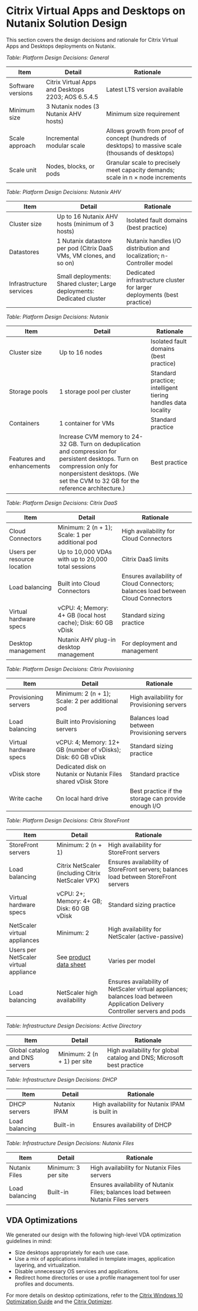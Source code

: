 # Citrix Virtual Apps and Desktops on Nutanix Solution Design

This section covers the design decisions and rationale for Citrix Virtual Apps and Desktops deployments on Nutanix.

_Table: Platform Design Decisions: General_

| Item | Detail | Rationale |
| --- | --- | --- |
| Software versions | Citrix Virtual Apps and Desktops 2203; AOS 6.5.4.5 | Latest LTS version available |
| Minimum size | 3 Nutanix nodes (3 Nutanix AHV hosts) | Minimum size requirement |
| Scale approach | Incremental modular scale | Allows growth from proof of concept (hundreds of desktops) to massive scale (thousands of desktops) |
| Scale unit | Nodes, blocks, or pods | Granular scale to precisely meet capacity demands; scale in n × node increments |

_Table: Platform Design Decisions: Nutanix AHV_

| Item | Detail | Rationale |
| --- | --- | --- |
| Cluster size | Up to 16 Nutanix AHV hosts (minimum of 3 hosts) | Isolated fault domains (best practice) |
| Datastores | 1 Nutanix datastore per pod (Citrix DaaS VMs, VM clones, and so on) | Nutanix handles I/O distribution and localization; n-Controller model |
| Infrastructure services | Small deployments: Shared cluster; Large deployments: Dedicated cluster | Dedicated infrastructure cluster for larger deployments (best practice) |

_Table: Platform Design Decisions: Nutanix_
  
| Item | Detail | Rationale |
| --- | --- | --- |
| Cluster size | Up to 16 nodes | Isolated fault domains (best practice) |
| Storage pools | 1 storage pool per cluster | Standard practice; intelligent tiering handles data locality |
| Containers | 1 container for VMs | Standard practice |
| Features and enhancements | Increase CVM memory to 24-32 GB. Turn on deduplication and compression for persistent desktops. Turn on compression only for nonpersistent desktops. (We set the CVM to 32 GB for the reference architecture.) | Best practice |
  
_Table: Platform Design Decisions: Citrix DaaS_

| Item | Detail | Rationale |
| --- | --- | --- |
| Cloud Connectors | Minimum: 2 (n + 1); Scale: 1 per additional pod | High availability for Cloud Connectors |
| Users per resource location | Up to 10,000 VDAs with up to 20,000 total sessions | Citrix DaaS limits |
| Load balancing | Built into Cloud Connectors | Ensures availability of Cloud Connectors; balances load between Cloud Connectors |
| Virtual hardware specs | vCPU: 4; Memory: 4+ GB (local host cache); Disk: 60 GB vDisk | Standard sizing practice |
| Desktop management | Nutanix AHV plug-in desktop management | For deployment and management |

_Table: Platform Design Decisions: Citrix Provisioning_

| Item | Detail | Rationale |
| --- | --- | --- |
| Provisioning servers | Minimum: 2 (n + 1); Scale: 2 per additional pod | High availability for Provisioning servers |
| Load balancing | Built into Provisioning servers | Balances load between Provisioning servers |
| Virtual hardware specs | vCPU: 4; Memory: 12+ GB (number of vDisks); Disk: 60 GB vDisk | Standard sizing practice |
| vDisk store | Dedicated disk on Nutanix or Nutanix Files shared vDisk Store | Standard practice |
| Write cache | On local hard drive | Best practice if the storage can provide enough I/O |

_Table: Platform Design Decisions: Citrix StoreFront_

| Item | Detail | Rationale |
| --- | --- | --- |
| StoreFront servers | Minimum: 2 (n + 1) | High availability for StoreFront servers |
| Load balancing | Citrix NetScaler (including Citrix NetScaler VPX) | Ensures availability of StoreFront servers; balances load between StoreFront servers | 
| Virtual hardware specs | vCPU: 2+; Memory: 4+ GB; Disk: 60 GB vDisk | Standard sizing practice |
| NetScaler virtual appliances | Minimum: 2 | High availability for NetScaler (active-passive) |
| Users per NetScaler virtual appliance | See [product data sheet](https://www.citrix.com/products/citrix-adc/platforms.html) | Varies per model |
| Load balancing | NetScaler high availability | Ensures availability of NetScaler virtual appliances; balances load between Application Delivery Controller servers and pods |  

_Table: Infrastructure Design Decisions: Active Directory_

| Item | Detail | Rationale |
| --- | --- | --- |
| Global catalog and DNS servers | Minimum: 2 (n + 1) per site | High availability for global catalog and DNS; Microsoft best practice |

_Table: Infrastructure Design Decisions: DHCP_

| Item | Detail | Rationale |
| --- | --- | --- |
| DHCP servers | Nutanix IPAM | High availability for Nutanix IPAM is built in |
| Load balancing | Built-in | Ensures availability of DHCP | 

_Table: Infrastructure Design Decisions: Nutanix Files_

| Item | Detail | Rationale |
| --- | --- | --- |
| Nutanix Files | Minimum: 3 per site | High availability for Nutanix Files servers |
| Load balancing | Built-in | Ensures availability of Nutanix Files; balances load between Nutanix Files servers |

## VDA Optimizations

We generated our design with the following high-level VDA optimization guidelines in mind:

- Size desktops appropriately for each use case.
- Use a mix of applications installed in template images, application layering, and virtualization.
- Disable unnecessary OS services and applications.
- Redirect home directories or use a profile management tool for user profiles and documents.

For more details on desktop optimizations, refer to the [Citrix Windows 10 Optimization Guide](https://support.citrix.com/article/CTX216252) and the [Citrix Optimizer](https://support.citrix.com/article/CTX224676).